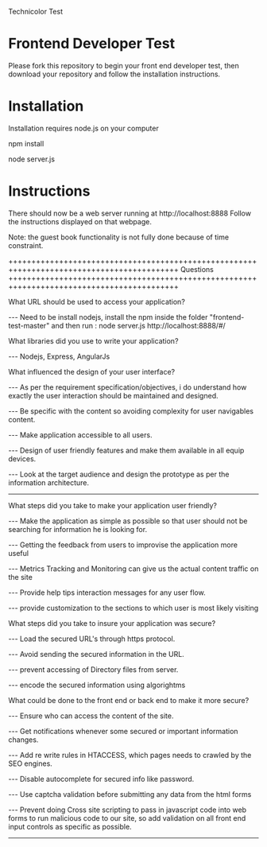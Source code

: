 Technicolor Test

# Frontend Developer Test

Please fork this repository to begin your front end developer test, then download your repository and follow the installation instructions.

# Installation
Installation requires node.js on your computer

npm install

node server.js

# Instructions
There should now be a web server running at http://localhost:8888
Follow the instructions displayed on that webpage.

Note: the guest book functionality is not fully done because of time constraint.

+++++++++++++++++++++++++++++++++++++++++++++++++++++++++++++++++++++++++++++++++++++++++++
	Questions
+++++++++++++++++++++++++++++++++++++++++++++++++++++++++++++++++++++++++++++++++++++++++++

What URL should be used to access your application?

  --- Need to be install nodejs, install the npm inside the folder "frontend-test-master" and then 
        run : node server.js
         http://localhost:8888/#/

What libraries did you use to write your application?

  ---  Nodejs, Express, AngularJs

What influenced the design of your user interface?

  --- As per the requirement specification/objectives, i do understand how exactly the user interaction should be maintained and  designed.
 
  --- Be specific with the content so avoiding complexity for user navigables content.
  
  --- Make application accessible to all users.
 
  --- Design of user friendly features and make them available in all equip devices.
  
  --- Look at the target audience and design the prototype as per the information architecture.
  
  ---- 
What steps did you take to make your application user friendly?

   --- Make the application as simple as possible so that user should not be searching for information he is looking for.
   
   --- Getting the feedback from users to improvise the application more useful
   
   --- Metrics Tracking and  Monitoring can give us the actual content traffic on the site 
   
   ---  Provide help tips interaction messages for any user flow.
   
   --- provide customization to the sections  to which user is most likely visiting
   

What steps did you take to insure your application was secure?

   --- Load the secured URL's through https protocol.

   --- Avoid sending the secured information in the URL.

   --- prevent accessing of  Directory  files from server.

   --- encode the secured information using algorightms

What could be done to the front end or back end to make it more secure?

  --- Ensure who can access the content of the site.
  
  --- Get notifications whenever some secured or important information changes.
  
  --- Add re write rules in HTACCESS, which pages needs to crawled by the SEO engines.
  
  --- Disable autocomplete for secured info like password.
  
  --- Use captcha validation before submitting any data from the html forms
  
  --- Prevent doing Cross site scripting to pass in javascript code into web forms to run malicious code to our site, so add validation on all front end input controls as specific as possible.
  
  ---
